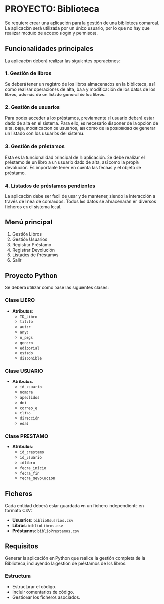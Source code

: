 # PROYECTO: Biblioteca

Se requiere crear una aplicación para la gestión de una biblioteca comarcal. La aplicación será utilizada por un único usuario, por lo que no hay que realizar módulo de acceso (login y permisos).

## Funcionalidades principales

La aplicación deberá realizar las siguientes operaciones:

### 1. Gestión de libros
Se deberá tener un registro de los libros almacenados en la biblioteca, así como realizar operaciones de alta, baja y modificación de los datos de los libros, además de un listado general de los libros.

### 2. Gestión de usuarios
Para poder acceder a los préstamos, previamente el usuario deberá estar dado de alta en el sistema. Para ello, es necesario disponer de la opción de alta, baja, modificación de usuarios, así como de la posibilidad de generar un listado con los usuarios del sistema.

### 3. Gestión de préstamos
Esta es la funcionalidad principal de la aplicación. Se debe realizar el préstamo de un libro a un usuario dado de alta, así como la propia devolución. Es importante tener en cuenta las fechas y el objeto de préstamo.

### 4. Listados de préstamos pendientes
La aplicación debe ser fácil de usar y de mantener, siendo la interacción a través de línea de comandos. Todos los datos se almacenarán en diversos ficheros en el sistema local.

## Menú principal

1. Gestión Libros
2. Gestión Usuarios
3. Registrar Préstamo
4. Registrar Devolución
5. Listados de Préstamos
6. Salir

## Proyecto Python

Se deberá utilizar como base las siguientes clases:

### Clase LIBRO
- **Atributos**:
  - `ID_libro`
  - `titulo`
  - `autor`
  - `anyo`
  - `n_pags`
  - `genero`
  - `editorial`
  - `estado`
  - `disponible`

### Clase USUARIO
- **Atributos**:
  - `id_usuario`
  - `nombre`
  - `apellidos`
  - `dni`
  - `correo_e`
  - `tlfno`
  - `dirección`
  - `edad`

### Clase PRESTAMO
- **Atributos**:
  - `id_prestamo`
  - `id_usuario`
  - `idlibro`
  - `fecha_inicio`
  - `fecha_fin`
  - `fecha_devolucion`

## Ficheros

Cada entidad deberá estar guardada en un fichero independiente en formato CSV:

- **Usuarios**: `biblioUsuarios.csv`
- **Libros**: `biblioLibros.csv`
- **Préstamos**: `biblioPrestamos.csv`

## Requisitos

Generar la aplicación en Python que realice la gestión completa de la Biblioteca, incluyendo la gestión de préstamos de los libros.

### Estructura
- Estructurar el código.
- Incluir comentarios de código.
- Gestionar los ficheros asociados.
